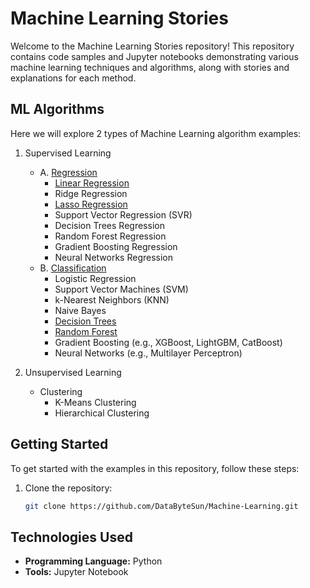 # Machine Learning Stories

Welcome to the Machine Learning Stories repository! This repository contains code samples and Jupyter notebooks demonstrating various machine learning techniques and algorithms, along with stories and explanations for each method.

## ML Algorithms
Here we will explore 2 types of Machine Learning algorithm examples:
1. Supervised Learning
   - A. [Regression](Regression/README.md)
      - [Linear Regression](Regression/Notebooks/Multiple_Linear_regression.ipynb)
      - Ridge Regression
      - [Lasso Regression](Regression/Notebooks/Lasso_Regression.ipynb)
      - Support Vector Regression (SVR)
      - Decision Trees Regression
      - Random Forest Regression
      - Gradient Boosting Regression
      - Neural Networks Regression
   - B. [Classification](Classification/README.md)
      - Logistic Regression
      - Support Vector Machines (SVM)
      - k-Nearest Neighbors (KNN)
      - Naive Bayes
      - [Decision Trees](Classification/Notebooks/Decision_Tree.ipynb)
      - [Random Forest](Classification/Notebooks/Random_Forest_Tree.ipynb)
      - Gradient Boosting (e.g., XGBoost, LightGBM, CatBoost)
      - Neural Networks (e.g., Multilayer Perceptron)

2. Unsupervised Learning
   - Clustering
      - K-Means Clustering
      - Hierarchical Clustering

## Getting Started

To get started with the examples in this repository, follow these steps:

1. Clone the repository:
   ```bash
   git clone https://github.com/DataByteSun/Machine-Learning.git

## Technologies Used
- **Programming Language:** Python
- **Tools:** Jupyter Notebook

